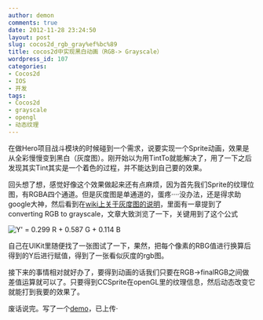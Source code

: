 ```yaml
---
author: demon
comments: true
date: 2012-11-28 23:24:50
layout: post
slug: cocos2d_rgb_gray%ef%bc%89
title: cocos2d中实现黑白动画（RGB-> Grayscale）
wordpress_id: 107
categories:
- Cocos2d
- IOS
- 开发
tags:
- Cocos2d
- grayscale
- opengl
- 动态纹理
---
```


在做Hero项目战斗模块的时候碰到一个需求，说要实现一个Sprite动画，效果是从全彩慢慢变到黑白（灰度图）。刚开始以为用TintTo就能解决了，用了一下之后发现其实Tint其实是一个着色的过程，并不能达到自己要的效果。

回头想了想，感觉好像这个效果做起来还有点麻烦，因为首先我们Sprite的纹理位图，有RGBA四个通道。但是灰度图是单通道的，蛋疼····没办法，还是得求助google大神，然后看到在[wiki上关于灰度图的说明](http://en.wikipedia.org/wiki/Grayscale)，里面有一章提到了converting RGB to grayscale，文章大致浏览了一下，关键用到了这个公式

![Y' =  0.299 R + 0.587 G + 0.114 B](http://upload.wikimedia.org/math/0/d/9/0d94a32c1f2f53a4ce8cb2cd564b6627.png)

自己在UIKit里随便找了一张图试了一下，果然，把每个像素的RBG值进行换算后得到的Y后进行赋值，得到了一张看似灰度的rgb图。

接下来的事情相对就好办了，要得到动画的话我们只要在RGB->finalRGB之间做差值运算就可以了。只要得到CCSprite在openGL里的纹理信息，然后动态改变它就能打到我要的效果了。

废话说完。写了一个[demo](https://github.com/demon1105/TextureMotify)，已上传·
